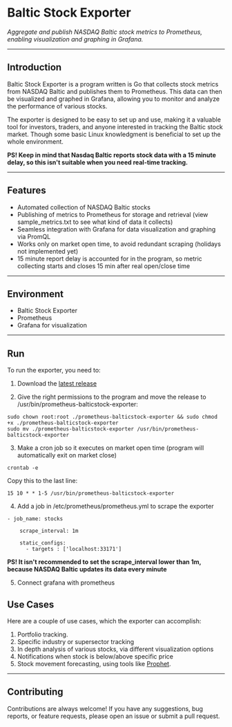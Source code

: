 # Baltic Stock Exporter

*Aggregate and publish NASDAQ Baltic stock metrics to Prometheus, enabling visualization and graphing in Grafana.*

---

## Introduction

Baltic Stock Exporter is a program written is Go that collects stock metrics from NASDAQ Baltic and publishes them to Prometheus. This data can then be visualized and graphed in Grafana, allowing you to monitor and analyze the performance of various stocks.

The exporter is designed to be easy to set up and use, making it a valuable tool for investors, traders, and anyone interested in tracking the Baltic stock market.
Though some basic Linux knowledgment is beneficial to set up the whole environment.

**PS! Keep in mind that Nasdaq Baltic reports stock data with a 15 minute delay, so this isn't suitable when you need real-time tracking.**

---

## Features

- Automated collection of NASDAQ Baltic stocks
- Publishing of metrics to Prometheus for storage and retrieval (view sample_metrics.txt to see what kind of data it collects)
- Seamless integration with Grafana for data visualization and graphing via PromQL
- Works only on market open time, to avoid redundant scraping (holidays not implemented yet)
- 15 minute report delay is accounted for in the program, so metric collecting starts and closes 15 min after real open/close time

---

## Environment

* Baltic Stock Exporter
* Prometheus
* Grafana for visualization

---

## Run

To run the exporter, you need to:

1. Download the [latest release](https://github.com/LumePart/Baltic-Stock-Exporter/releases/latest)

2. Give the right permissions to the program and move the release to /usr/bin/prometheus-balticstock-exporter:

```
sudo chown root:root ./prometheus-balticstock-exporter && sudo chmod +x ./prometheus-balticstock-exporter
sudo mv ./prometheus-balticstock-exporter /usr/bin/prometheus-balticstock-exporter
```
3. Make a cron job so it executes on market open time (program will automatically exit on market close)

```
crontab -e
```
Copy this to the last line:
```
15 10 * * 1-5 /usr/bin/prometheus-balticstock-exporter
```
4. Add a job in /etc/prometheus/prometheus.yml to scrape the exporter

```
- job_name: stocks

    scrape_interval: 1m

    static_configs:
      - targets : ['localhost:33171']
```
**PS! It isn't recommended to set the scrape_interval lower than 1m, because NASDAQ Baltic updates its data every minute**

5. Connect grafana with prometheus

## Use Cases
Here are a couple of use cases, which the exporter can accomplish:
1. Portfolio tracking.
2. Specific industry or supersector tracking
3. In depth analysis of various stocks, via different visualization options
4. Notifications when stock is below/above specific price
5. Stock movement forecasting, using tools like [Prophet](https://facebook.github.io/prophet/).

---

## Contributing

Contributions are always welcome! If you have any suggestions, bug reports, or feature requests, please open an issue or submit a pull request.
